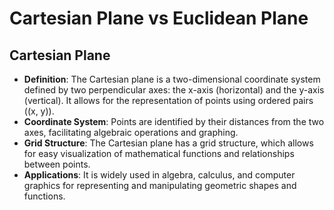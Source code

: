 # Cartesian Plane vs Euclidean Plane

## Cartesian Plane

- **Definition**: The Cartesian plane is a two-dimensional coordinate system defined by two perpendicular axes: the x-axis (horizontal) and the y-axis (vertical). It allows for the representation of points using ordered pairs \((x, y)\).
- **Coordinate System**: Points are identified by their distances from the two axes, facilitating algebraic operations and graphing.
- **Grid Structure**: The Cartesian plane has a grid structure, which allows for easy visualization of mathematical functions and relationships between points.
- **Applications**: It is widely used in algebra, calculus, and computer graphics for representing and manipulating geometric shapes and functions.

